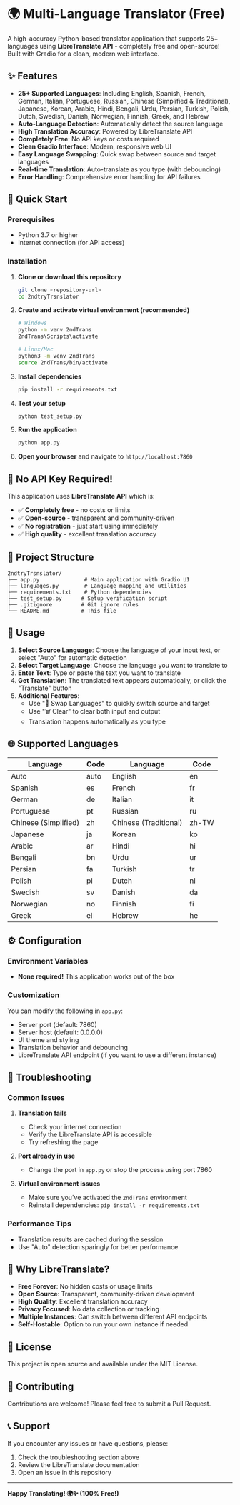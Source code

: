 # 🌍 Multi-Language Translator (Free)

A high-accuracy Python-based translator application that supports 25+ languages using **LibreTranslate API** - completely free and open-source! Built with Gradio for a clean, modern web interface.

## ✨ Features

- **25+ Supported Languages**: Including English, Spanish, French, German, Italian, Portuguese, Russian, Chinese (Simplified & Traditional), Japanese, Korean, Arabic, Hindi, Bengali, Urdu, Persian, Turkish, Polish, Dutch, Swedish, Danish, Norwegian, Finnish, Greek, and Hebrew
- **Auto-Language Detection**: Automatically detect the source language
- **High Translation Accuracy**: Powered by LibreTranslate API
- **Completely Free**: No API keys or costs required
- **Clean Gradio Interface**: Modern, responsive web UI
- **Easy Language Swapping**: Quick swap between source and target languages
- **Real-time Translation**: Auto-translate as you type (with debouncing)
- **Error Handling**: Comprehensive error handling for API failures

## 🚀 Quick Start

### Prerequisites

- Python 3.7 or higher
- Internet connection (for API access)

### Installation

1. **Clone or download this repository**
   ```bash
   git clone <repository-url>
   cd 2ndtryTrsnslator
   ```

2. **Create and activate virtual environment (recommended)**
   ```bash
   # Windows
   python -m venv 2ndTrans
   2ndTrans\Scripts\activate
   
   # Linux/Mac
   python3 -m venv 2ndTrans
   source 2ndTrans/bin/activate
   ```

3. **Install dependencies**
   ```bash
   pip install -r requirements.txt
   ```

4. **Test your setup**
   ```bash
   python test_setup.py
   ```

5. **Run the application**
   ```bash
   python app.py
   ```

6. **Open your browser** and navigate to `http://localhost:7860`

## 🔑 No API Key Required!

This application uses **LibreTranslate API** which is:
- ✅ **Completely free** - no costs or limits
- ✅ **Open-source** - transparent and community-driven
- ✅ **No registration** - just start using immediately
- ✅ **High quality** - excellent translation accuracy

## 📁 Project Structure

```
2ndtryTrsnslator/
├── app.py              # Main application with Gradio UI
├── languages.py        # Language mapping and utilities
├── requirements.txt    # Python dependencies
├── test_setup.py      # Setup verification script
├── .gitignore         # Git ignore rules
└── README.md          # This file
```

## 🎯 Usage

1. **Select Source Language**: Choose the language of your input text, or select "Auto" for automatic detection
2. **Select Target Language**: Choose the language you want to translate to
3. **Enter Text**: Type or paste the text you want to translate
4. **Get Translation**: The translated text appears automatically, or click the "Translate" button
5. **Additional Features**:
   - Use "🔄 Swap Languages" to quickly switch source and target
   - Use "🗑️ Clear" to clear both input and output
   - Translation happens automatically as you type

## 🌐 Supported Languages

| Language | Code | Language | Code |
|----------|------|----------|------|
| Auto | auto | English | en |
| Spanish | es | French | fr |
| German | de | Italian | it |
| Portuguese | pt | Russian | ru |
| Chinese (Simplified) | zh | Chinese (Traditional) | zh-TW |
| Japanese | ja | Korean | ko |
| Arabic | ar | Hindi | hi |
| Bengali | bn | Urdu | ur |
| Persian | fa | Turkish | tr |
| Polish | pl | Dutch | nl |
| Swedish | sv | Danish | da |
| Norwegian | no | Finnish | fi |
| Greek | el | Hebrew | he |

## ⚙️ Configuration

### Environment Variables

- **None required!** This application works out of the box

### Customization

You can modify the following in `app.py`:
- Server port (default: 7860)
- Server host (default: 0.0.0.0)
- UI theme and styling
- Translation behavior and debouncing
- LibreTranslate API endpoint (if you want to use a different instance)

## 🔧 Troubleshooting

### Common Issues

1. **Translation fails**
   - Check your internet connection
   - Verify the LibreTranslate API is accessible
   - Try refreshing the page

2. **Port already in use**
   - Change the port in `app.py` or stop the process using port 7860

3. **Virtual environment issues**
   - Make sure you've activated the `2ndTrans` environment
   - Reinstall dependencies: `pip install -r requirements.txt`

### Performance Tips

- Translation results are cached during the session
- Use "Auto" detection sparingly for better performance

## 🌟 Why LibreTranslate?

- **Free Forever**: No hidden costs or usage limits
- **Open Source**: Transparent, community-driven development
- **High Quality**: Excellent translation accuracy
- **Privacy Focused**: No data collection or tracking
- **Multiple Instances**: Can switch between different API endpoints
- **Self-Hostable**: Option to run your own instance if needed

## 📝 License

This project is open source and available under the MIT License.

## 🤝 Contributing

Contributions are welcome! Please feel free to submit a Pull Request.

## 📞 Support

If you encounter any issues or have questions, please:
1. Check the troubleshooting section above
2. Review the LibreTranslate documentation
3. Open an issue in this repository

---

**Happy Translating! 🌍✨ (100% Free!)** 